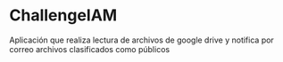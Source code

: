 # ChallengeIAM
Aplicación que realiza lectura de archivos de google drive y notifica por correo archivos clasificados como públicos
